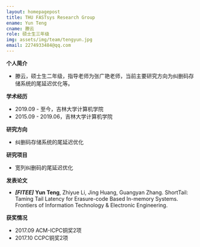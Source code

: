 ```yaml
---
layout: homepagepost
title: THU FASTsys Research Group
ename: Yun Teng
cname: 滕云
role: 硕士生三年级
img: assets/img/team/tengyun.jpg
email: 2274933484@qq.com
---
```

**个人简介**
* 滕云，硕士生二年级，指导老师为张广艳老师，当前主要研究方向为纠删码存储系统的尾延迟优化等。

**学术经历**
* 2019.09 - 至今，吉林大学计算机学院
* 2015.09 - 2019.06，吉林大学计算机学院

**研究方向**
* 纠删码存储系统的尾延迟优化


**研究项目**
* 宽列纠删码的尾延迟优化

**发表论文**

* ***[FITEE]*** **Yun Teng**, Zhiyue Li, Jing Huang, Guangyan Zhang. ShortTail: Taming Tail Latency for Erasure-code Based In-memory Systems. Frontiers of Information Technology & Electronic Engineering.


**获奖情况**
* 2017.09 ACM-ICPC铜奖2项
* 2017.10 CCPC铜奖2项
